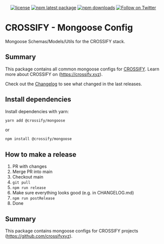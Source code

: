 <div align="center">

[![license](https://img.shields.io/badge/license-Apache%202-blue)](/LICENSE.md)
[![npm latest package](https://img.shields.io/npm/v/@crossify/mongoose/latest.svg)](https://www.npmjs.com/package/@crossify/mongoose)
[![npm downloads](https://img.shields.io/npm/dm/@crossify/mongoose.svg)](https://www.npmjs.com/package/@crossify/mongoose)
[![Follow on Twitter](https://img.shields.io/twitter/follow/crossifyxyz.svg?label=follow+CROSSIFY)](https://twitter.com/crossifyxyz)

</div>

# CROSSIFY - Mongoose Config

Mongoose Schemas/Models/Utils for the CROSSIFY stack.

## Summary

This package contains all common mongoose configs for [CROSSIFY](https://github.com/crossifyxyz).
Learn more about CROSSIFY on (https://crossify.xyz).

Check out the [Changelog](./CHANGELOG.md) to see what changed in the last releases.

## Install dependencies

Install dependencies with yarn:

```bash
yarn add @crossify/mongoose
```

or

```bash
npm install @crossify/mongoose
```

## How to make a release

1. PR with changes
2. Merge PR into main
3. Checkout main
4. `git pull`
5. `npm run release`
6. Make sure everything looks good (e.g. in CHANGELOG.md)
7. `npm run postRelease`
8. Done

## Summary

This package contains mongoose configs for CROSSIFY projects (https://github.com/crossifyxyz).
